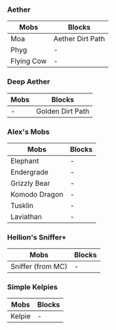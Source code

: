 ### Aether
| Mobs       | Blocks           |
| ---        | ---              |
| Moa        | Aether Dirt Path |
| Phyg       | -                |
| Flying Cow | -                |

### Deep Aether
| Mobs | Blocks           |
| ---  | ---              |
| -    | Golden Dirt Path |

### Alex's Mobs
| Mobs          | Blocks |
| ---           | ---    |
| Elephant      | -      |
| Endergrade    | -      |
| Grizzly Bear  | -      |
| Komodo Dragon | -      |
| Tusklin       | -      |
| Laviathan     | -      |

### Hellion's Sniffer+
| Mobs              | Blocks |
| ---               | ---    |
| Sniffer (from MC) | -      |

### Simple Kelpies
| Mobs              | Blocks |
| ---               | ---    |
| Kelpie            | -      |